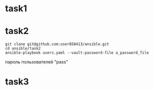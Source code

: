 # task1

# task2

```
git clone git@github.com:user858413/ansible.git
cd ansible/task2
ansible-playbook users.yaml --vault-password-file a_password_file
```
пароль пользователей "pass"

# task3
